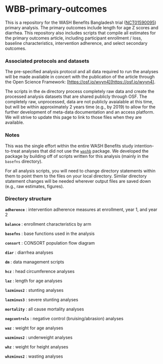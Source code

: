 # WBB-primary-outcomes
This is a repository for the WASH Benefits Bangladesh trial ([NCT01590095](https://clinicaltrials.gov/ct2/show/NCT01590095)) primary analysis. The primary outcomes include length for age Z scores and diarrhea. This repository also includes scripts that compile all estimates for the primary outcomes article, including participant enrollment / loss, baseline characteristics, intervention adherence, and select secondary outcomes.

### Associated protocols and datasets

The pre-specified analysis protocol and all data required to run the analyses will be made available in concert with the publication of the article through the Open Science Framework: [https://osf.io/wvyn4](https://osf.io/wvyn4).

The scripts in the `dm` directory process completely raw data and create the processed analysis datasets that are shared publicly through OSF. The completely raw, unprocessed, data are not publicly avaialable at this time, but will be within approximately 2 years time (e.g., by 2019) to allow for the further development of meta-data documentation and an access platform. We will strive to update this page to link to those files when they are available.

### Notes

This was the single effort within the entire WASH Benefits study intention-to-treat analyses that did not use the [`washb`](https://github.com/ben-arnold/washb) package. We developed the package by building off of scripts written for this analysis (mainly in the `basefns` directory).

For all analysis scripts, you will need to change directory statements within them to point them to the files on your local directory. Similar directory statement changes will be needed wherever output files are saved down (e.g., raw estimates, figures). 

### Directory structure

__`adherence`__ : intervention adherence measures at enrollment, year 1, and year 2

__`balance`__ : enrollment characteristics by arm

__`basefns`__ : base functions used in the analysis

__`consort`__ : CONSORT population flow diagram

__`diar`__ : diarrhea analyses

__`dm`__ : data management scripts

__`hcz`__ : head circumference analyses

__`laz`__ : length for age analyses

__`lazminus2`__ : stunting analyses

__`lazminus3`__ : severe stunting analyses

__`mortality`__ : all cause mortality analyses

__`negcontrols`__ : negative control (bruising/abrasion) analyses

__`waz`__ : weight for age analyses

__`wazminus2`__ : underweight analyses

__`whz`__ : weight for height analyses

__`whzminus2`__ : wasting analyses
